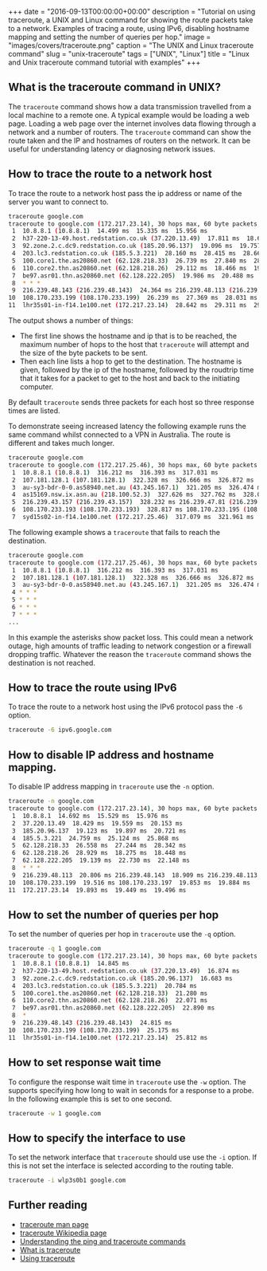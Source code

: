 +++
date = "2016-09-13T00:00:00+00:00"
description = "Tutorial on using traceroute, a UNIX and Linux command for showing the route packets take to a network. Examples of tracing a route, using IPv6, disabling hostname mapping and setting the number of queries per hop."
image = "images/covers/traceroute.png"
caption = "The UNIX and Linux traceroute command"
slug = "unix-traceroute"
tags = ["UNIX", "Linux"]
title = "Linux and Unix traceroute command tutorial with examples"
+++

## What is the traceroute command in UNIX?

The `traceroute` command shows how a data transmission travelled from a local
machine to a remote one. A typical example would be loading a web page. Loading
a web page over the internet involves data flowing through a network and a
number of routers. The `traceroute` command can show the route taken and the IP
and hostnames of routers on the network. It can be useful for understanding
latency or diagnosing network issues.

## How to trace the route to a network host

To trace the route to a network host pass the ip address or name of the server
you want to connect to.

```sh
traceroute google.com
traceroute to google.com (172.217.23.14), 30 hops max, 60 byte packets
 1  10.8.8.1 (10.8.8.1)  14.499 ms  15.335 ms  15.956 ms
 2  h37-220-13-49.host.redstation.co.uk (37.220.13.49)  17.811 ms  18.669 ms  19.346 ms
 3  92.zone.2.c.dc9.redstation.co.uk (185.20.96.137)  19.096 ms  19.757 ms  20.892 ms
 4  203.lc3.redstation.co.uk (185.5.3.221)  28.160 ms  28.415 ms  28.665 ms
 5  100.core1.the.as20860.net (62.128.218.33)  26.739 ms  27.840 ms  28.847 ms
 6  110.core2.thn.as20860.net (62.128.218.26)  29.112 ms  18.466 ms  19.835 ms
 7  be97.asr01.thn.as20860.net (62.128.222.205)  19.986 ms  20.488 ms  21.354 ms
 8  * * *
 9  216.239.48.143 (216.239.48.143)  24.364 ms 216.239.48.113 (216.239.48.113)  25.069 ms  25.592 ms
10  108.170.233.199 (108.170.233.199)  26.239 ms  27.369 ms  28.031 ms
11  lhr35s01-in-f14.1e100.net (172.217.23.14)  28.642 ms  29.311 ms  29.815 ms
```

The output shows a number of things:

- The first line shows the hostname and ip that is to be reached, the maximum
  number of hops to the host that `traceroute` will attempt and the size of the
  byte packets to be sent.
- Then each line lists a hop to get to the destination. The hostname is given,
  followed by the ip of the hostname, followed by the roudtrip time that it
  takes for a packet to get to the host and back to the initiating computer.

By default `traceroute` sends three packets for each host so three response
times are listed.

To demonstrate seeing increased latency the following example runs the same
command whilst connected to a VPN in Australia. The route is different and takes
much longer.

```sh
traceroute google.com
traceroute to google.com (172.217.25.46), 30 hops max, 60 byte packets
 1  10.8.8.1 (10.8.8.1)  316.212 ms  316.393 ms  317.031 ms
 2  107.181.128.1 (107.181.128.1)  322.328 ms  326.666 ms  326.872 ms
 3  au-sy3-bdr-0-0.as58940.net.au (43.245.167.1)  321.205 ms  326.474 ms  327.065 ms
 4  as15169.nsw.ix.asn.au (218.100.52.3)  327.626 ms  327.762 ms  328.033 ms
 5  216.239.43.157 (216.239.43.157)  328.232 ms 216.239.47.81 (216.239.47.81)  328.427 ms 216.239.43.157 (216.239.43.157)  328.631 ms
 6  108.170.233.193 (108.170.233.193)  328.817 ms 108.170.233.195 (108.170.233.195)  316.259 ms  317.409 ms
 7  syd15s02-in-f14.1e100.net (172.217.25.46)  317.079 ms  321.961 ms  322.113 ms
```

The following example shows a `traceroute` that fails to reach the destination.

```sh
traceroute google.com
traceroute to google.com (172.217.25.46), 30 hops max, 60 byte packets
 1  10.8.8.1 (10.8.8.1)  316.212 ms  316.393 ms  317.031 ms
 2  107.181.128.1 (107.181.128.1)  322.328 ms  326.666 ms  326.872 ms
 3  au-sy3-bdr-0-0.as58940.net.au (43.245.167.1)  321.205 ms  326.474 ms  327.065 ms
 4 * * *
 5 * * *
 6 * * *
 7 * * *
...
```

In this example the asterisks show packet loss. This could mean a network
outage, high amounts of traffic leading to network congestion or a firewall
dropping traffic. Whatever the reason the `traceroute` command shows the
destination is not reached.

## How to trace the route using IPv6

To trace the route to a network host using the IPv6 protocol pass the `-6`
option.

```sh
traceroute -6 ipv6.google.com
```

## How to disable IP address and hostname mapping.

To disable IP address mapping in `traceroute` use the `-n` option.

```sh
traceroute -n google.com
traceroute to google.com (172.217.23.14), 30 hops max, 60 byte packets
 1  10.8.8.1  14.692 ms  15.529 ms  15.976 ms
 2  37.220.13.49  18.429 ms  19.559 ms  20.153 ms
 3  185.20.96.137  19.123 ms  19.897 ms  20.721 ms
 4  185.5.3.221  24.759 ms  25.124 ms  25.868 ms
 5  62.128.218.33  26.558 ms  27.244 ms  28.342 ms
 6  62.128.218.26  28.929 ms  18.275 ms  18.448 ms
 7  62.128.222.205  19.139 ms  22.730 ms  22.148 ms
 8  * * *
 9  216.239.48.113  20.806 ms 216.239.48.143  18.909 ms 216.239.48.113  19.382 ms
10  108.170.233.199  19.516 ms 108.170.233.197  19.853 ms  19.884 ms
11  172.217.23.14  19.893 ms  19.449 ms  19.496 ms
```

## How to set the number of queries per hop

To set the number of queries per hop in `traceroute` use the `-q` option.

```sh
traceroute -q 1 google.com
traceroute to google.com (172.217.23.14), 30 hops max, 60 byte packets
 1  10.8.8.1 (10.8.8.1)  14.845 ms
 2  h37-220-13-49.host.redstation.co.uk (37.220.13.49)  16.874 ms
 3  92.zone.2.c.dc9.redstation.co.uk (185.20.96.137)  16.683 ms
 4  203.lc3.redstation.co.uk (185.5.3.221)  20.784 ms
 5  100.core1.the.as20860.net (62.128.218.33)  21.280 ms
 6  110.core2.thn.as20860.net (62.128.218.26)  22.071 ms
 7  be97.asr01.thn.as20860.net (62.128.222.205)  22.890 ms
 8  *
 9  216.239.48.143 (216.239.48.143)  24.815 ms
10  108.170.233.199 (108.170.233.199)  25.175 ms
11  lhr35s01-in-f14.1e100.net (172.217.23.14)  25.812 ms
```

## How to set response wait time

To configure the response wait time in `traceroute` use the `-w` option. The
supports specifying how long to wait in seconds for a response to a probe. In
the following example this is set to one second.

```sh
traceroute -w 1 google.com
```

## How to specify the interface to use

To set the network interface that `traceroute` should use use the `-i` option.
If this is not set the interface is selected according to the routing table.

```sh
traceroute -i wlp3s0b1 google.com
```

## Further reading

- [traceroute man page][1]
- [traceroute Wikipedia page][3]
- [Understanding the ping and traceroute commands][4]
- [What is traceroute][5]
- [Using traceroute][6]

[1]: http://linux.die.net/man/8/traceroute
[2]: /images/articles/traceroute.png "Linux and Unix ps command"
[3]: https://en.wikipedia.org/wiki/Traceroute
[4]:
  https://www.cisco.com/c/en/us/support/docs/ios-nx-os-software/ios-software-releases-121-mainline/12778-ping-traceroute.html
[5]: http://whatismyipaddress.com/traceroute
[6]: http://www.exit109.com/~jeremy/news/providers/traceroute.html
